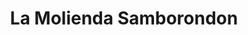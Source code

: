 ---
title: "La Molienda Samborondon"
url: /la-aurora/la-molienda-samborondon/
shop: supermercado
---